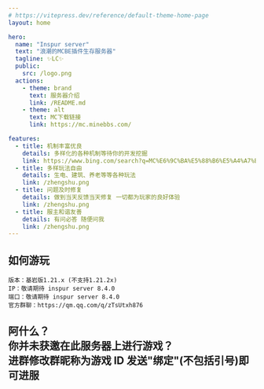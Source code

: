 ```yaml
---
# https://vitepress.dev/reference/default-theme-home-page
layout: home

hero:
  name: "Inspur server"
  text: "浪潮的MCBE插件生存服务器"
  tagline: ✨LC✨
  public:
    src: /logo.png
  actions:
    - theme: brand
      text: 服务器介绍
      link: /README.md
    - theme: alt
      text: MC下载链接
      link: https://mc.minebbs.com/

features:
  - title: 机制丰富优良
    details: 多样化的各种机制等待你的开发挖掘
    link: https://www.bing.com/search?q=MC%E6%9C%BA%E5%88%B6%E5%A4%A7%E5%85%A8&qs=ds&form=QBRE
  - title: 多样玩法自由
    details: 生电、建筑、养老等等各种玩法
    link: /zhengshu.png
  - title: 问题及时修复
    details: 做到当天反馈当天修复 一切都为玩家的良好体验
    link: /zhengshu.png
  - title: 服主和谐友善
    details: 有问必答 随便问我
    link: /zhengshu.png
---
```


## 如何游玩

```点我可以复制哦~
版本：基岩版1.21.x (不支持1.21.2x)
IP：敬请期待 inspur server 8.4.0
端口：敬请期待 inspur server 8.4.0
官方群聊：https://qm.qq.com/q/zTsUtxh876
```

## 阿什么？<br/>你并未获邀在此服务器上进行游戏？<br/>进群修改群昵称为游戏 ID 发送"绑定"(不包括引号)即可进服
